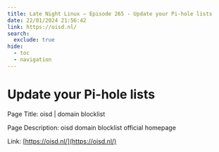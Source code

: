 ```yaml
---
title: Late Night Linux – Episode 265 - Update your Pi-hole lists
date: 22/01/2024 21:56:42
link: https://oisd.nl/
search:
  exclude: true
hide:
  - toc
  - navigation
---
```


# Update your Pi-hole lists

Page Title: oisd | domain blocklist

Page Description: oisd domain blocklist official homepage 

Link: [https://oisd.nl/](https://oisd.nl/)